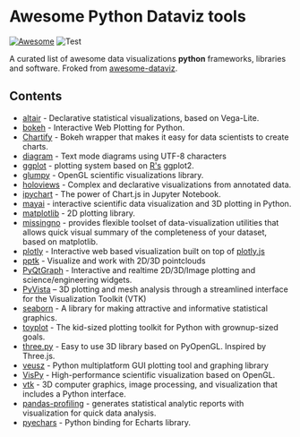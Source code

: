 # Awesome Python Dataviz tools
[![Awesome](https://cdn.rawgit.com/sindresorhus/awesome/d7305f38d29fed78fa85652e3a63e154dd8e8829/media/badge.svg)](https://github.com/sindresorhus/awesome) ![Test](https://github.com/javierluraschi/awesome-dataviz/actions/workflows/main.yaml/badge.svg)


A curated list of awesome data visualizations **python** frameworks, libraries and software. Froked from [awesome-dataviz](https://github.com/javierluraschi/awesome-dataviz).


## Contents

- [altair](https://altair-viz.github.io/) - Declarative statistical visualizations, based on Vega-Lite.
- [bokeh](https://bokeh.pydata.org/en/latest/) - Interactive Web Plotting for Python.
- [Chartify](https://github.com/spotify/chartify) - Bokeh wrapper that makes it easy for data scientists to create charts.
- [diagram](https://github.com/tehmaze/diagram) - Text mode diagrams using UTF-8 characters
- [ggplot](https://github.com/yhat/ggpy) - plotting system based on [R's](#r-tools) ggplot2.
- [glumpy](https://github.com/glumpy/glumpy) - OpenGL scientific visualizations library.
- [holoviews](https://holoviews.org/) - Complex and declarative visualizations from annotated data.
- [ipychart](https://github.com/nicohlr/ipychart) - The power of Chart.js in Jupyter Notebook.
- [mayai](https://docs.enthought.com/mayavi/mayavi/) - interactive scientific data visualization and 3D plotting in Python.
- [matplotlib](https://matplotlib.org/) - 2D plotting library.
- [missingno](https://github.com/ResidentMario/missingno) - provides flexible toolset of data-visualization utilities that allows quick visual summary of the completeness of your dataset, based on matplotlib.
- [plotly](https://plot.ly/python/) - Interactive web based visualization built on top of [plotly.js](https://github.com/plotly/plotly.js)
- [pptk](https://github.com/heremaps/pptk) - Visualize and work with 2D/3D pointclouds
- [PyQtGraph](https://www.pyqtgraph.org/) - Interactive and realtime 2D/3D/Image plotting and science/engineering widgets.
- [PyVista](https://github.com/pyvista/pyvista) – 3D plotting and mesh analysis through a streamlined interface for the Visualization Toolkit (VTK)
- [seaborn](https://seaborn.pydata.org/) - A library for making attractive and informative statistical graphics.
- [toyplot](https://toyplot.readthedocs.io/en/stable/) - The kid-sized plotting toolkit for Python with grownup-sized goals.
- [three.py](https://github.com/stemkoski/three.py/) - Easy to use 3D library based on PyOpenGL. Inspired by Three.js.
- [veusz](https://veusz.github.io/) - Python multiplatform GUI plotting tool and graphing library
- [VisPy](https://vispy.org/) - High-performance scientific visualization based on OpenGL.
- [vtk](https://www.vtk.org/) - 3D computer graphics, image processing, and visualization that includes a Python interface.
- [pandas-profiling](https://github.com/pandas-profiling/pandas-profiling) - generates statistical analytic reports with visualization for quick data analysis.
- [pyechars](https://github.com/pyecharts/pyecharts) - Python binding for Echarts library.

